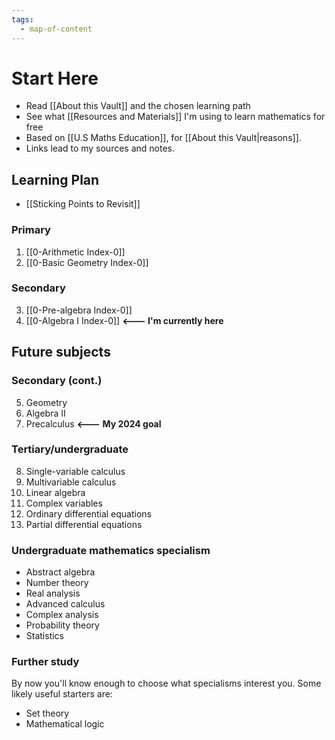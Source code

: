 ```yaml
---
tags:
  - map-of-content
---
```

# Start Here

- Read [[About this Vault]] and the chosen learning path
- See what [[Resources and Materials]] I'm using to learn mathematics for free
- Based on [[U.S Maths Education]], for [[About this Vault|reasons]].
- Links lead to my sources and notes.

## Learning Plan

- [[Sticking Points to Revisit]]
### Primary
1.  [[0-Arithmetic Index-0]] 
2.  [[0-Basic Geometry Index-0]]
### Secondary
3.  [[0-Pre-algebra Index-0]]
4.  [[0-Algebra I Index-0]] **<--- I'm currently here**

## Future subjects
### Secondary (cont.)
5. Geometry
6. Algebra II
7. Precalculus **<--- My 2024 goal**

### Tertiary/undergraduate 
8. Single-variable calculus
9. Multivariable calculus
10. Linear algebra
11. Complex variables
12. Ordinary differential equations
13. Partial differential equations

### Undergraduate mathematics specialism
- Abstract algebra
- Number theory
- Real analysis  
- Advanced calculus
- Complex analysis
- Probability theory
- Statistics

### Further study
By now you'll know enough to choose what specialisms interest you. Some likely useful starters are:
- Set theory
- Mathematical logic
